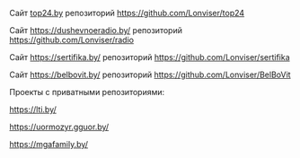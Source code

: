 
Cайт [top24.by](https://top24.by/) репозиторий https://github.com/Lonviser/top24

Сайт https://dushevnoeradio.by/ репозиторий https://github.com/Lonviser/radio

Cайт https://sertifika.by/ репозиторий  https://github.com/Lonviser/sertifika

Сайт https://belbovit.by/  репозиторий https://github.com/Lonviser/BelBoVit

Проекты с приватными репозиториями:

https://lti.by/

https://uormozyr.gguor.by/

https://mgafamily.by/
